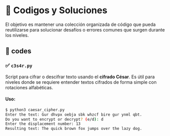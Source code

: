 # 🧰 Codigos y Soluciones

El objetivo es mantener una colección organizada de código que pueda reutilizarse para solucionar desafíos o errores comunes que surgen durante los niveles.

## 📂 codes

### ✅ `c3s4r.py`

Script para cifrar o descifrar texto usando el **cifrado César**. Es útil para niveles donde se requiere entender textos cifrados de forma simple con rotaciones alfabéticas.

#### Uso:
```bash
$ python3 caesar_cipher.py
Enter the text: Gur dhvpx oebja sbk whzcf bire gur ynml qbt.
Do you want to encrypt or decrypt? (e/d): d
Enter the displacement number: 13
Resulting text: The quick brown fox jumps over the lazy dog.
